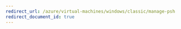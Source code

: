 ```yaml
---
redirect_url: /azure/virtual-machines/windows/classic/manage-psh
redirect_document_id: true
---
```

